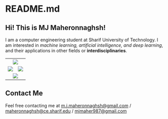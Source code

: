 # README.md
## Hi! This is MJ Maheronnaghsh!
I am a computer engineering student at Sharif University of Technology.
I am interested in *machine learning, artificial intelligence, and deep learning*, and their applications in other fields or **interdisciplinaries**.

<table border="0" cellspacing="0" cellpadding="0" align = "center">
    <tr>
        <td colspan=2 align = "center">
            <img src="https://github-readme-streak-stats.herokuapp.com/?user=mjmaher987&hide_border=true&theme=tokyonight" />
        </td> 
    </tr>
    <tr>
        <td align = "center">
            <img src="https://github-readme-stats.vercel.app/api/top-langs/?username=mjmaher987&hide_border=true&layout=compact&langs_count=10&theme=tokyonight"/>
        </td>
        <td align = "center">
            <img align="center" src="https://github-readme-stats.vercel.app/api?username=mjmaher987&hide_border=true&show_icons=true&count_private=true&include_all_commits=true&theme=tokyonight" />
        </td>
    </tr>
    <tr>
        <td colspan=2 align = "center">
            <img src="http://github-profile-summary-cards.vercel.app/api/cards/profile-details?username=mjmaher987&theme=tokyonight" />
        </td>
    </tr>

    
</table>


## Contact Me

Feel free contacting me at m.j.maheronnaghsh@gmail.com / maheronnaghsh@ce.sharif.edu / mjmaher987@gmail.com
<!--  -->
<!-- <div align="center">
        <a href="mjmaher987@gmail.com">
        <img src="https://cdn-icons-png.flaticon.com/512/281/281769.png" width= 3% height= auto>

</div> -->

<!--   
<p align=center>
<br>
<img src="https://visitor-badge.glitch.me/badge?page_id=mjmaher987/mjmaher987">
</p>
-->




